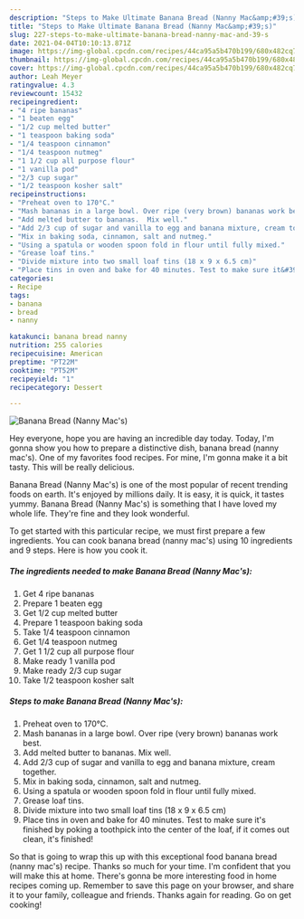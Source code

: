 ```yaml
---
description: "Steps to Make Ultimate Banana Bread (Nanny Mac&amp;#39;s)"
title: "Steps to Make Ultimate Banana Bread (Nanny Mac&amp;#39;s)"
slug: 227-steps-to-make-ultimate-banana-bread-nanny-mac-and-39-s
date: 2021-04-04T10:10:13.871Z
image: https://img-global.cpcdn.com/recipes/44ca95a5b470b199/680x482cq70/banana-bread-nanny-macs-recipe-main-photo.jpg
thumbnail: https://img-global.cpcdn.com/recipes/44ca95a5b470b199/680x482cq70/banana-bread-nanny-macs-recipe-main-photo.jpg
cover: https://img-global.cpcdn.com/recipes/44ca95a5b470b199/680x482cq70/banana-bread-nanny-macs-recipe-main-photo.jpg
author: Leah Meyer
ratingvalue: 4.3
reviewcount: 15432
recipeingredient:
- "4 ripe bananas"
- "1 beaten egg"
- "1/2 cup melted butter"
- "1 teaspoon baking soda"
- "1/4 teaspoon cinnamon"
- "1/4 teaspoon nutmeg"
- "1 1/2 cup all purpose flour"
- "1 vanilla pod"
- "2/3 cup sugar"
- "1/2 teaspoon kosher salt"
recipeinstructions:
- "Preheat oven to 170°C."
- "Mash bananas in a large bowl. Over ripe (very brown) bananas work best."
- "Add melted butter to bananas.  Mix well."
- "Add 2/3 cup of sugar and vanilla to egg and banana mixture, cream together."
- "Mix in baking soda, cinnamon, salt and nutmeg."
- "Using a spatula or wooden spoon fold in flour until fully mixed."
- "Grease loaf tins."
- "Divide mixture into two small loaf tins (18 x 9 x 6.5 cm)"
- "Place tins in oven and bake for 40 minutes. Test to make sure it&#39;s finished by poking a toothpick into the center of the loaf, if it comes out clean, it&#39;s finished!"
categories:
- Recipe
tags:
- banana
- bread
- nanny

katakunci: banana bread nanny 
nutrition: 255 calories
recipecuisine: American
preptime: "PT22M"
cooktime: "PT52M"
recipeyield: "1"
recipecategory: Dessert

---
```



![Banana Bread (Nanny Mac&#39;s)](https://img-global.cpcdn.com/recipes/44ca95a5b470b199/680x482cq70/banana-bread-nanny-macs-recipe-main-photo.jpg)

Hey everyone, hope you are having an incredible day today. Today, I'm gonna show you how to prepare a distinctive dish, banana bread (nanny mac&#39;s). One of my favorites food recipes. For mine, I'm gonna make it a bit tasty. This will be really delicious.

Banana Bread (Nanny Mac&#39;s) is one of the most popular of recent trending foods on earth. It's enjoyed by millions daily. It is easy, it is quick, it tastes yummy. Banana Bread (Nanny Mac&#39;s) is something that I have loved my whole life. They're fine and they look wonderful.




To get started with this particular recipe, we must first prepare a few ingredients. You can cook banana bread (nanny mac&#39;s) using 10 ingredients and 9 steps. Here is how you cook it.

<!--inarticleads1-->

##### The ingredients needed to make Banana Bread (Nanny Mac&#39;s):

1. Get 4 ripe bananas
1. Prepare 1 beaten egg
1. Get 1/2 cup melted butter
1. Prepare 1 teaspoon baking soda
1. Take 1/4 teaspoon cinnamon
1. Get 1/4 teaspoon nutmeg
1. Get 1 1/2 cup all purpose flour
1. Make ready 1 vanilla pod
1. Make ready 2/3 cup sugar
1. Take 1/2 teaspoon kosher salt




<!--inarticleads2-->

##### Steps to make Banana Bread (Nanny Mac&#39;s):

1. Preheat oven to 170°C.
1. Mash bananas in a large bowl. Over ripe (very brown) bananas work best.
1. Add melted butter to bananas.  Mix well.
1. Add 2/3 cup of sugar and vanilla to egg and banana mixture, cream together.
1. Mix in baking soda, cinnamon, salt and nutmeg.
1. Using a spatula or wooden spoon fold in flour until fully mixed.
1. Grease loaf tins.
1. Divide mixture into two small loaf tins (18 x 9 x 6.5 cm)
1. Place tins in oven and bake for 40 minutes. Test to make sure it&#39;s finished by poking a toothpick into the center of the loaf, if it comes out clean, it&#39;s finished!




So that is going to wrap this up with this exceptional food banana bread (nanny mac&#39;s) recipe. Thanks so much for your time. I'm confident that you will make this at home. There's gonna be more interesting food in home recipes coming up. Remember to save this page on your browser, and share it to your family, colleague and friends. Thanks again for reading. Go on get cooking!
